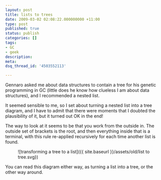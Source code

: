 ```yaml
---
layout: post
title: lists to trees
date: 2009-03-02 02:08:22.000000000 +11:00
type: post
published: true
status: publish
categories: []
tags:
- GC
- geek
description:
meta:
dsq_thread_id: '4503552113'

---
```

Gennaro asked me about data structures to contain a tree for his genetic programming in GC (little does he know how clueless I am about data structures), and I recommended a nested list.

It seemed sensible to me, so I set about turning a nested list into a tree diagram, and I have to admit that there were moments that I doubted the plausibility of it, but it turned out OK in the end!

The way to look at it seems to be that you work from the outside in. The outside set of brackets is the root, and then everything inside that is a terminal, with this rule re-applied recursively for each time another list is found.

<!-- <embed src="Images/list-to-tree.swf" type="application/x-shockwave-flash" pluginspage="http://www.macromedia.com/shockwave/download/" width="500" height="500"></embed> -->

<figure class="full-width">


![transforming a tree to a list]({{ site.baseurl }}/assets/old/list to tree.svg})

</figure>

You can read this diagram either way, as turning a list into a tree, or the other way around.
